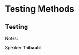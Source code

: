 <!-- .slide: class="transition-bg-sfeir-3" -->

# Testing Methods

## Testing

Notes:

Speaker **Thibauld**
